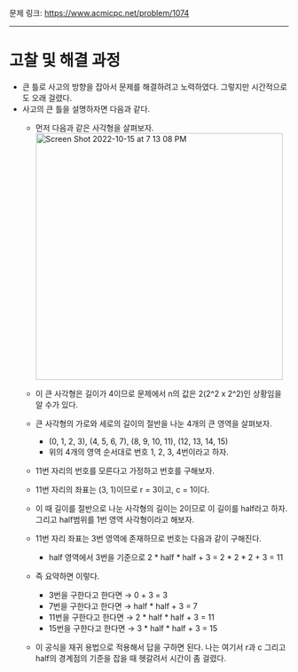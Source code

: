 문제 링크: https://www.acmicpc.net/problem/1074
- - -
# 고찰 및 해결 과정
- 큰 틀로 사고의 방향을 잡아서 문제를 해결하려고 노력하였다. 그렇지만 시간적으로도 오래 걸렸다.  
- 사고의 큰 틀을 설명하자면 다음과 같다.  
    - 먼저 다음과 같은 사각형을 살펴보자.  
        <img width="445" alt="Screen Shot 2022-10-15 at 7 13 08 PM" src="https://user-images.githubusercontent.com/75198221/195980938-e629dbd8-6bd1-4090-b4e0-b6311f21ab1c.png">

    - 이 큰 사각형은 길이가 4이므로 문제에서 n의 값은 2(2^2 x 2^2)인 상황임을 알 수가 있다.  
    - 큰 사각형의 가로와 세로의 길이의 절반을 나눈 4개의 큰 영역을 살펴보자.  
        - (0, 1, 2, 3), (4, 5, 6, 7), (8, 9, 10, 11), (12, 13, 14, 15)  
        - 위의 4개의 영역 순서대로 번호 1, 2, 3, 4번이라고 하자.  
    - 11번 자리의 번호를 모른다고 가정하고 번호를 구해보자.  
    - 11번 자리의 좌표는 (3, 1)이므로 r = 3이고, c = 1이다.  
    - 이 때 길이를 절반으로 나눈 사각형의 길이는 2이므로 이 길이를 half라고 하자. 그리고 half범위를 1번 영역 사각형이라고 해보자.  
    - 11번 자리 좌표는 3번 영역에 존재하므로 번호는 다음과 같이 구해진다.  
        - half 영역에서 3번을 기준으로 2 * half * half + 3 = 2 * 2 * 2 + 3 = 11  
    - 즉 요약하면 이렇다.  
        - 3번을 구한다고 한다면 →  0 + 3 = 3  
        - 7번을 구한다고 한다면 → half * half + 3 = 7  
        - 11번을 구한다고 한다면 → 2 * half * half + 3 = 11  
        - 15번을 구한다고 한다면 → 3 * half * half + 3 = 15  
    - 이 공식을 재귀 용법으로 적용해서 답을 구하면 된다. 나는 여기서 r과 c 그리고 half의 경계점의 기준을 잡을 때 헷갈려서 시간이 좀 걸렸다.  